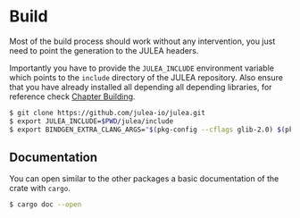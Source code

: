 # Build

Most of the build process should work without any intervention, you just need to
point the generation to the JULEA headers.

Importantly you have to provide the `JULEA_INCLUDE` environment variable which
points to the `include` directory of the JULEA repository.
Also ensure that you have already installed all depending all depending libraries, for reference check [Chapter Building](../build.md).

```sh
$ git clone https://github.com/julea-io/julea.git
$ export JULEA_INCLUDE=$PWD/julea/include
$ export BINDGEN_EXTRA_CLANG_ARGS="$(pkg-config --cflags glib-2.0) $(pkg-config --cflags libbson-1.0)"
```

## Documentation

You can open similar to the other packages a basic documentation of the crate with `cargo`.

```sh
$ cargo doc --open
```
